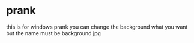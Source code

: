# prank
this is for windows prank you can change the background what you want but the name must be background.jpg
